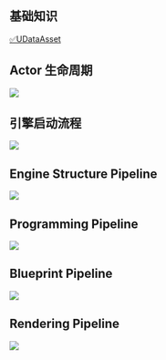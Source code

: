 
## 基础知识

[✅UDataAsset](https://github.com/HushengStudent/myUnreal/blob/main/Doc/Basics/basic_info_udataasset/basic_info_udataasset.md)

## Actor 生命周期

![](https://github.com/HushengStudent/myUnreal/blob/main/Doc/Basics/basic_knowledge/actorlifecycle1.png?raw=true)

## 引擎启动流程

![](https://github.com/HushengStudent/myUnreal/blob/main/Doc/Basics/basic_knowledge/engine.png?raw=true)

## Engine Structure Pipeline

![](https://github.com/HushengStudent/myUnreal/blob/main/Doc/Basics/basic_knowledge/engine_structure_pipeline.jpg?raw=true)

## Programming Pipeline

![](https://github.com/HushengStudent/myUnreal/blob/main/Doc/Basics/basic_knowledge/programming_pipeline.jpg?raw=true)

## Blueprint Pipeline

![](https://github.com/HushengStudent/myUnreal/blob/main/Doc/Basics/basic_knowledge/blueprint_pipeline.jpg?raw=true)

## Rendering Pipeline

![](https://github.com/HushengStudent/myUnreal/blob/main/Doc/Basics/basic_knowledge/rendering_pipeline.jpg?raw=true)
